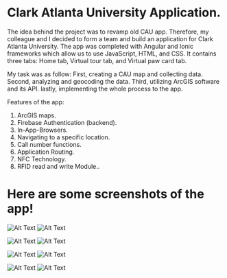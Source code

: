 # Clark Atlanta University Application.

The idea behind the project was to revamp old CAU app. Therefore, my colleague and I decided to form a team and build an application for Clark Atlanta University. 
The app was completed with Angular and Ionic frameworks which allow us to use JavaScript, HTML, and CSS. 
It contains three tabs: Home tab, Virtual tour tab, and Virtual paw card tab.

My task was as follow:
First, creating a CAU map and collecting data.
Second, analyzing and geocoding the data.
Third, utilizing ArcGIS software and its API.
lastly, implementing the whole process to the app.

Features of the app:
1. ArcGIS maps.
2. Firebase Authentication (backend).
3. In-App-Browsers.
4. Navigating to a specific location.
5. Call number functions.
6. Application Routing.
7. NFC Technology.
8. RFID read and write Module..



# Here are some screenshots of the app!



![Alt Text](https://github.com/rashedalrashdi/cauMap/blob/master/CAU%20app%20screenshots/Home%20page.png)
![Alt Text](https://github.com/rashedalrashdi/cauMap/blob/master/CAU%20app%20screenshots/Taps%20options.png)

![Alt Text](https://github.com/rashedalrashdi/cauMap/blob/master/CAU%20app%20screenshots/Campus%20times.png)
![Alt Text](https://github.com/rashedalrashdi/cauMap/blob/master/CAU%20app%20screenshots/Campus%20map.png)

![Alt Text](https://github.com/rashedalrashdi/cauMap/blob/master/CAU%20app%20screenshots/Admission%20tap.png)
![Alt Text](https://github.com/rashedalrashdi/cauMap/blob/master/CAU%20app%20screenshots/Trevor%20Anett%20Hall%20building.png)

![Alt Text](https://github.com/rashedalrashdi/cauMap/blob/master/CAU%20app%20screenshots/Panther%20Paw%20Cards.png)
![Alt Text](https://github.com/rashedalrashdi/cauMap/blob/master/CAU%20app%20screenshots/Panther%20Paw%20Cards%20options.png)
